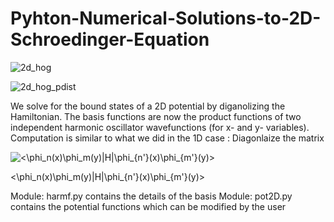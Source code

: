 # Pyhton-Numerical-Solutions-to-2D-Schroedinger-Equation

![2d_hog](https://user-images.githubusercontent.com/20408792/75594952-37e72480-5a50-11ea-85ca-12e23b90650f.png)


![2d_hog_pdist](https://user-images.githubusercontent.com/20408792/75594954-39b0e800-5a50-11ea-9c18-429deae3ce20.png)

We solve for the bound states of a 2D potential by diganolizing the Hamiltonian. The basis functions are now
the product functions of two independent harmonic oscillator wavefunctions (for x- and y- variables). Computation is similar to what we did in the 1D case : Diagonlaize the matrix

<img src="https://latex.codecogs.com/svg.latex?<\phi_n(x)\phi_m(y)|H|\phi_{n'}(x)\phi_{m'}(y)>" title="<\phi_n(x)\phi_m(y)|H|\phi_{n'}(x)\phi_{m'}(y)>" />

<\phi_n(x)\phi_m(y)|H|\phi_{n'}(x)\phi_{m'}(y)>

Module: harmf.py contains the details of the basis
Module: pot2D.py contains the potential functions which can be modified by the user
